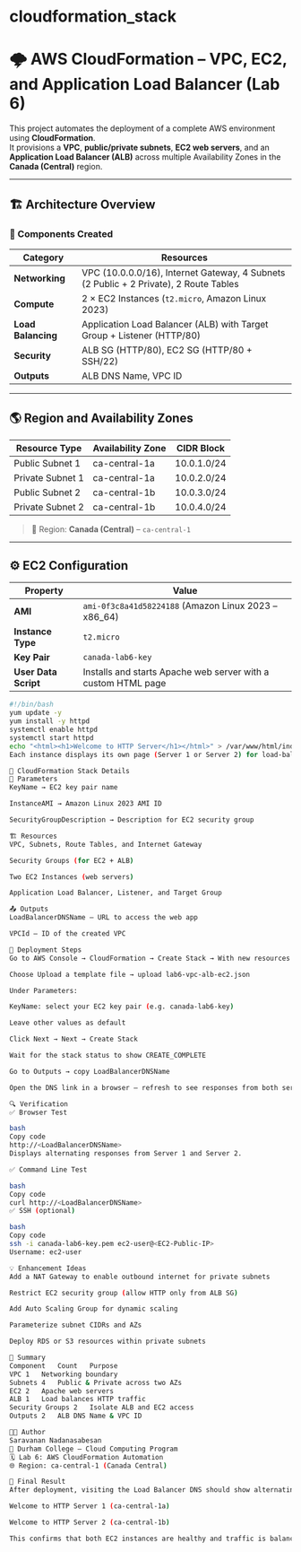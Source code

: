 ﻿# cloudformation_stack

# 🌩️ AWS CloudFormation – VPC, EC2, and Application Load Balancer (Lab 6)

This project automates the deployment of a complete AWS environment using **CloudFormation**.  
It provisions a **VPC**, **public/private subnets**, **EC2 web servers**, and an **Application Load Balancer (ALB)** across multiple Availability Zones in the **Canada (Central)** region.

---

## 🏗️ Architecture Overview

### 🔹 Components Created

| Category | Resources |
|-----------|------------|
| **Networking** | VPC (10.0.0.0/16), Internet Gateway, 4 Subnets (2 Public + 2 Private), 2 Route Tables |
| **Compute** | 2 × EC2 Instances (`t2.micro`, Amazon Linux 2023) |
| **Load Balancing** | Application Load Balancer (ALB) with Target Group + Listener (HTTP/80) |
| **Security** | ALB SG (HTTP/80), EC2 SG (HTTP/80 + SSH/22) |
| **Outputs** | ALB DNS Name, VPC ID |

---

## 🌎 Region and Availability Zones

| Resource Type | Availability Zone | CIDR Block |
|----------------|------------------|-------------|
| Public Subnet 1 | ca-central-1a | 10.0.1.0/24 |
| Private Subnet 1 | ca-central-1a | 10.0.2.0/24 |
| Public Subnet 2 | ca-central-1b | 10.0.3.0/24 |
| Private Subnet 2 | ca-central-1b | 10.0.4.0/24 |

> 🧭 Region: **Canada (Central)** – `ca-central-1`

---

## ⚙️ EC2 Configuration

| Property | Value |
|-----------|--------|
| **AMI** | `ami-0f3c8a41d58224188` (Amazon Linux 2023 – x86_64) |
| **Instance Type** | `t2.micro` |
| **Key Pair** | `canada-lab6-key` |
| **User Data Script** | Installs and starts Apache web server with a custom HTML page |

```bash
#!/bin/bash
yum update -y
yum install -y httpd
systemctl enable httpd
systemctl start httpd
echo "<html><h1>Welcome to HTTP Server</h1></html>" > /var/www/html/index.html
Each instance displays its own page (Server 1 or Server 2) for load-balancing verification.

🧱 CloudFormation Stack Details
🧩 Parameters
KeyName → EC2 key pair name

InstanceAMI → Amazon Linux 2023 AMI ID

SecurityGroupDescription → Description for EC2 security group

🏗️ Resources
VPC, Subnets, Route Tables, and Internet Gateway

Security Groups (for EC2 + ALB)

Two EC2 Instances (web servers)

Application Load Balancer, Listener, and Target Group

📤 Outputs
LoadBalancerDNSName – URL to access the web app

VPCId – ID of the created VPC

🚀 Deployment Steps
Go to AWS Console → CloudFormation → Create Stack → With new resources (standard)

Choose Upload a template file → upload lab6-vpc-alb-ec2.json

Under Parameters:

KeyName: select your EC2 key pair (e.g. canada-lab6-key)

Leave other values as default

Click Next → Next → Create Stack

Wait for the stack status to show CREATE_COMPLETE

Go to Outputs → copy LoadBalancerDNSName

Open the DNS link in a browser — refresh to see responses from both servers 🎉

🔍 Verification
✅ Browser Test

bash
Copy code
http://<LoadBalancerDNSName>
Displays alternating responses from Server 1 and Server 2.

✅ Command Line Test

bash
Copy code
curl http://<LoadBalancerDNSName>
✅ SSH (optional)

bash
Copy code
ssh -i canada-lab6-key.pem ec2-user@<EC2-Public-IP>
Username: ec2-user

💡 Enhancement Ideas
Add a NAT Gateway to enable outbound internet for private subnets

Restrict EC2 security group (allow HTTP only from ALB SG)

Add Auto Scaling Group for dynamic scaling

Parameterize subnet CIDRs and AZs

Deploy RDS or S3 resources within private subnets

📘 Summary
Component	Count	Purpose
VPC	1	Networking boundary
Subnets	4	Public & Private across two AZs
EC2	2	Apache web servers
ALB	1	Load balances HTTP traffic
Security Groups	2	Isolate ALB and EC2 access
Outputs	2	ALB DNS Name & VPC ID

🧑‍💻 Author
Saravanan Nadanasabesan
📍 Durham College – Cloud Computing Program
🗓️ Lab 6: AWS CloudFormation Automation
🌐 Region: ca-central-1 (Canada Central)

🏁 Final Result
After deployment, visiting the Load Balancer DNS should show alternating pages:

Welcome to HTTP Server 1 (ca-central-1a)

Welcome to HTTP Server 2 (ca-central-1b)

This confirms that both EC2 instances are healthy and traffic is balanced through the ALB ✅
